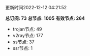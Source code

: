 更新时间2022-12-12 04:21:52

**总订阅: 73**
**总节点: 1005**
**有效节点: 264**
- trojan节点: 49
- v2ray节点: 177
- ss节点: 37
- ssr节点: 1
